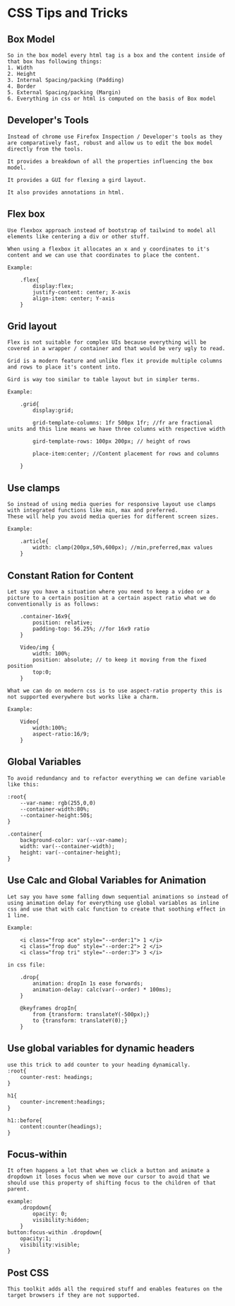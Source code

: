 # CSS Tips and Tricks

## Box Model

    So in the box model every html tag is a box and the content inside of that box has following things:
    1. Width
    2. Height
    3. Internal Spacing/packing (Padding)
    4. Border
    5. External Spacing/packing (Margin)
    6. Everything in css or html is computed on the basis of Box model

## Developer's Tools

    Instead of chrome use Firefox Inspection / Developer's tools as they are comparatively fast, robust and allow us to edit the box model directly from the tools.

    It provides a breakdown of all the properties influencing the box model.

    It provides a GUI for flexing a gird layout.

    It also provides annotations in html.

## Flex box

    Use flexbox approach instead of bootstrap of tailwind to model all elements like centering a div or other stuff.

    When using a flexbox it allocates an x and y coordinates to it's content and we can use that coordinates to place the content.

    Example:

        .flex{
            display:flex;
            justify-content: center; X-axis
            align-item: center; Y-axis
        }

## Grid layout

    Flex is not suitable for complex UIs because everything will be covered in a wrapper / container and that would be very ugly to read.

    Grid is a modern feature and unlike flex it provide multiple columns and rows to place it's content into.

    Gird is way too similar to table layout but in simpler terms.

    Example:

        .grid{
            display:grid;
            
            grid-template-columns: 1fr 500px 1fr; //fr are fractional units and this line means we have three columns with respective width

            gird-template-rows: 100px 200px; // height of rows

            place-item:center; //Content placement for rows and columns

        }

## Use clamps

    So instead of using media queries for responsive layout use clamps with integrated functions like min, max and preferred.
    These will help you avoid media queries for different screen sizes.

    Example:

        .article{
            width: clamp(200px,50%,600px); //min,preferred,max values
        }

## Constant Ration for Content

    Let say you have a situation where you need to keep a video or a picture to a certain position at a certain aspect ratio what we do conventionally is as follows:

        .container-16x9{
            position: relative;
            padding-top: 56.25%; //for 16x9 ratio
        }

        Video/img {
            width: 100%;
            position: absolute; // to keep it moving from the fixed position
            top:0;
        }

    What we can do on modern css is to use aspect-ratio property this is not supported everywhere but works like a charm.

    Example:

        Video{
            width:100%;
            aspect-ratio:16/9;
        }

## Global Variables

    To avoid redundancy and to refactor everything we can define variable like this:

    :root{
        --var-name: rgb(255,0,0)
        --container-width:80%;
        --container-height:50$;
    }

    .container{
        background-color: var(--var-name);
        width: var(--container-width);
        height: var(--container-height);
    }

## Use Calc and Global Variables for Animation

    Let say you have some falling down sequential animations so instead of using animation delay for everything use global variables as inline css and use that with calc function to create that soothing effect in 1 line.

    Example:

        <i class="frop ace" style="--order:1"> 1 </i>
        <i class="frop duo" style="--order:2"> 2 </i>
        <i class="frop tri" style="--order:3"> 3 </i>

    in css file:

        .drop{
            animation: dropIn 1s ease forwards;
            animation-delay: calc(var(--order) * 100ms);
        }

        @keyframes dropIn{
            from {transform: translateY(-500px);}
            to {transform: translateY(0);}
        }

## Use global variables for dynamic headers

    use this trick to add counter to your heading dynamically.
    :root{
        counter-rest: headings;
    }

    h1{
        counter-increment:headings;
    }

    h1::before{
        content:counter(headings);
    }

## Focus-within

    It often happens a lot that when we click a button and animate a dropdown it loses focus when we move our cursor to avoid that we should use this property of shifting focus to the children of that parent.

    example:
        .dropdown{
            opacity: 0;
            visibility:hidden;
        }
    button:focus-within .dropdown{
        opacity:1;
        visibility:visible;
    }

## Post CSS

    This toolkit adds all the required stuff and enables features on the target browsers if they are not supported.